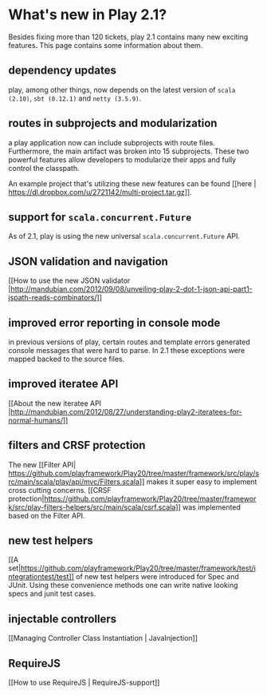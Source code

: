# What's new in Play 2.1?

Besides fixing more than 120 tickets, play 2.1 contains many new exciting features. This page contains some information about them.

## dependency updates

play, among other things, now depends on the latest version of ```scala (2.10)```, ```sbt (0.12.1)``` and ```netty (3.5.9)```.



## routes in subprojects and modularization

a play application now can include subprojects with route files. Furthermore, the main artifact was broken into 15 subprojects. These two powerful features allow developers to modularize their apps and fully control the classpath.

An example project that's utilizing these new features can be found [[here | https://dl.dropbox.com/u/2721142/multi-project.tar.gz]].
 

## support for `scala.concurrent.Future`

As of 2.1, play is using the new universal `scala.concurrent.Future` API.

## JSON validation and navigation

[[How to use the new JSON validator |http://mandubian.com/2012/09/08/unveiling-play-2-dot-1-json-api-part1-jspath-reads-combinators/]]

## improved error reporting in console mode

in previous versions of play, certain routes and template errors generated console messages that were hard to parse. In 2.1 these exceptions were mapped backed to the source files.

## improved iteratee API

[[About the new iteratee API |http://mandubian.com/2012/08/27/understanding-play2-iteratees-for-normal-humans/]]


## filters and CRSF protection 

The new [[Filter API| https://github.com/playframework/Play20/tree/master/framework/src/play/src/main/scala/play/api/mvc/Filters.scala]] makes it super easy to implement cross cutting concerns. [[CRSF protection|https://github.com/playframework/Play20/tree/master/framework/src/play-filters-helpers/src/main/scala/csrf.scala]] was implemented based on the Filter API.


## new test helpers

[[A set|https://github.com/playframework/Play20/tree/master/framework/test/integrationtest/test]] of new test helpers were introduced for Spec and JUnit. Using these convenience methods one can write native looking specs and junit test cases.

## injectable controllers

[[Managing Controller Class Instantiation | JavaInjection]]

## RequireJS

[[How to use RequireJS | RequireJS-support]]


